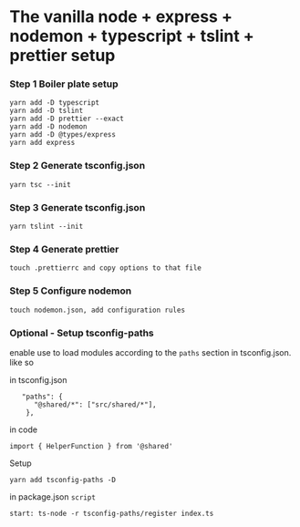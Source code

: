 # The vanilla node + express + nodemon + typescript + tslint + prettier setup

### Step 1 Boiler plate setup

```
yarn add -D typescript
yarn add -D tslint
yarn add -D prettier --exact
yarn add -D nodemon
yarn add -D @types/express
yarn add express
```

### Step 2 Generate tsconfig.json

```
yarn tsc --init
```

### Step 3 Generate tsconfig.json

```
yarn tslint --init
```

### Step 4 Generate prettier

```
touch .prettierrc and copy options to that file
```

### Step 5 Configure nodemon

```
touch nodemon.json, add configuration rules
```

### Optional - Setup tsconfig-paths

enable use to load modules according to the `paths` section in tsconfig.json.
like so

in tsconfig.json

```
   "paths": {
      "@shared/*": ["src/shared/*"],
    },
```

in code

`import { HelperFunction } from '@shared'`

Setup

```
yarn add tsconfig-paths -D
```

in package.json `script`

`start: ts-node -r tsconfig-paths/register index.ts`
